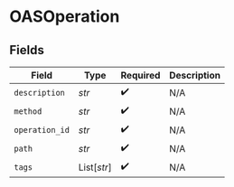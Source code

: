 # OASOperation


## Fields

| Field              | Type               | Required           | Description        |
| ------------------ | ------------------ | ------------------ | ------------------ |
| `description`      | *str*              | :heavy_check_mark: | N/A                |
| `method`           | *str*              | :heavy_check_mark: | N/A                |
| `operation_id`     | *str*              | :heavy_check_mark: | N/A                |
| `path`             | *str*              | :heavy_check_mark: | N/A                |
| `tags`             | List[*str*]        | :heavy_check_mark: | N/A                |